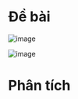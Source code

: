 # Đề bài
![image](https://github.com/VanHoang110802/Competitive_Programming/assets/108053955/1f74bd3c-8dd2-4c37-b367-f0ec97d6fb43)

![image](https://github.com/VanHoang110802/Competitive_Programming/assets/108053955/c897e870-78c7-46e5-8ece-54c8757ab5b4)

# Phân tích
